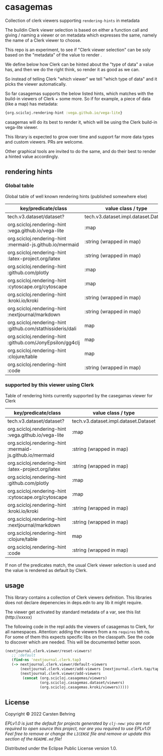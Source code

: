 # casagemas

Collection of clerk viewers supporting `rendering-hints` in metadata

The buildin Clerk viewer selection is based on either a function call and giving / naming a viewer
or on metadata which expresses the same, namely the name of a Clerk viewer to choose.

This repo is an experiment, to see if "Clerk viewer selection" can be soly based on the "metadata" of the value to render .

We define below how Clerk can be hinted about the "type of data" a value has,
and then we do the right think, so render it as good as we can.

So instead of telling Clerk "which viewer" we tell "which type of data" and it picks the viewer automatically.

So far casagemas supports the below listed hints, which matches with the build-in viewers of Clerk + some more.
So if for example, a piece of data (like a map) has metadata:

``` clojure
{org.scicloj.rendering-hint :vega.github.io/vega-lite}
```

casagemas will do its best to render it, which will be using the Clerk build-in vega-lite viewer.

This library is expected to grow over time and support far more data types and custom viewers.
PRs are welcome.

Other graphical tools are invited to do the same, and do their best to render a hinted value accordingly.

## rendering hints

### Global table
Global table of well known rendering hints (published somewhere else)

| key/predicate/class                  | value class / type                       | definition |
|----------------------------------    |----------------------------------------- | ---------- |
|tech.v3.dataset/dataset?              |  tech.v3.dataset.impl.dataset.Dataset    |            | 
|org.scicloj.rendering-hint :vega.github.io/vega-lite |  :map                                     |
|org.scicloj.rendering-hint :mermaid-js.github.io/mermaid   |  :string (wrapped in map)                                |            |
|org.scicloj.rendering-hint :latex-project.org/latex       |  :string (wrapped in map)                                |            |
|org.scicloj.rendering-hint :github.com/plotly    |  :map                                 |            |
|org.scicloj.rendering-hint :cytoscape.org/cytoscape |  :map                                 |            |
|org.scicloj.rendering-hint :kroki.io/kroki     |  :string (wrapped in map)                                |            |
|org.scicloj.rendering-hint :nextjournal/markdown     |  :string (wrapped in map)                                |            |
|org.scicloj.rendering-hint :github.com/stathissideris/dali | map | | |
|org.scicloj.rendering-hint :github.com/JonyEpsilon/gg4clj | map | | | 
|org.scicloj.rendering-hint :clojure/table | map | | | 
|org.scicloj.rendering-hint :code | :string (wrapped in map) | | | 

### supported by **this** viewer  using Clerk
Table of rendering hints currently supported by the casegamas viewer for Clerk

| key/predicate/class                  | value class / type                       | definition |
|----------------------------------    |----------------------------------------- | ---------- |
|tech.v3.dataset/dataset?              |  tech.v3.dataset.impl.dataset.Dataset    |            | 
|org.scicloj.rendering-hint :vega.github.io/vega-lite |  :map                                     |
|org.scicloj.rendering-hint :mermaid-js.github.io/mermaid   |  :string (wrapped in map)                                |            |
|org.scicloj.rendering-hint :latex-project.org/latex       |  :string (wrapped in map)                                |            |
|org.scicloj.rendering-hint :github.com/plotly    |  :map                                 |            |
|org.scicloj.rendering-hint :cytoscape.org/cytoscape |  :map                                 |            |
|org.scicloj.rendering-hint :kroki.io/kroki     |  :string (wrapped in map)                                |            |
|org.scicloj.rendering-hint :nextjournal/markdown     |  :string (wrapped in map)                                |            |
|org.scicloj.rendering-hint :clojure/table | map | | | 
|org.scicloj.rendering-hint :code | :string (wrapped in map) | | | 

If non of the predicates match, the usual Clerk viewer selection is used
and the value is rendered as default by Clerk.


## usage

This library contains a collection of Clerk viewers definition.
This libraries does not declare depenencies in deps.edn to any lib it might require.


The viewer get activated by standard metadata of a var, see this list (http://xxxxx)



The following code in the repl adds the viewers of casagemas to Clerk, for all namespaces.
Attention: adding the viewers from a ns `requires` teh ns. For some of them this expects 
specific libs on the classpath. See the code to discover which are needed.
This will be documented better soon.

```clojure
(nextjournal.clerk.viewer/reset-viewers!
   ;; :default
   (find-ns 'nextjournal.clerk.tap)
   (-> nextjournal.clerk.viewer/default-viewers
       (nextjournal.clerk.viewer/add-viewers [nextjournal.clerk.tap/tap-viewer])
       (nextjournal.clerk.viewer/add-viewers
        (concat (org.scicloj.casagemas/viewers)
                (org.scicloj.casagemas.dataset/viewers)
                (org.scicloj.casagemas.kroki/viewers)))))
```



## License

Copyright © 2022 Carsten Behring

_EPLv1.0 is just the default for projects generated by `clj-new`: you are not_
_required to open source this project, nor are you required to use EPLv1.0!_
_Feel free to remove or change the `LICENSE` file and remove or update this_
_section of the `README.md` file!_

Distributed under the Eclipse Public License version 1.0.
